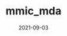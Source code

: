 ---
title: mmic_mda
date: 2021-09-03
draft: true
hideLastModified: true
showInMenu: false
summaryImage: mdanalysis.png
summary: Provides converters between MMSchema and MDAnalysis..
link: https://github.com/MolSSI/mmic_mda
tags: [Translators,Tactic,MMSchema]
---